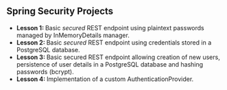 <h2>Spring Security Projects</h2>

<ul>
    <li><b>Lesson 1: </b> Basic <i>secured</i> REST endpoint using plaintext passwords managed by InMemoryDetails manager.</li>
    <li><b>Lesson 2: </b> Basic <i>secured</i> REST endpoint using credentials stored in a PostgreSQL database.</li>
    <li><b>Lesson 3: </b> Basic secured REST endpoint allowing creation of new users, persistence of user details in a PostgreSQL database and hashing passwords (bcrypt).</li>
    <li><b>Lesson 4: </b> Implementation of a custom AuthenticationProvider.</li>
</ul>